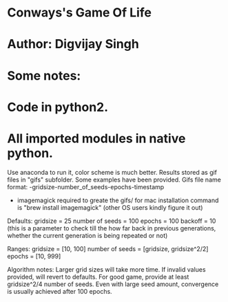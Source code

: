 # Conways's Game Of Life
# Author: Digvijay Singh

# Some notes:
# Code in python2.
# All imported modules in native python.
Use anaconda to run it, color scheme is much better.
Results stored as gif files in "gifs" subfolder. Some examples have been provided.
Gifs file name format: -gridsize-number_of_seeds-epochs-timestamp

* imagemagick required to greate the gifs/ for mac installation command is "brew install imagemagick"
(other OS users kindly figure it out)

Defaults:
gridsize = 25
number of seeds = 100
epochs = 100
backoff = 10 (this is a parameter to check till the how far back in previous generations, whether the current generation is being repeated or not)

Ranges:
gridsize = [10, 100]
number of seeds = [gridsize, gridsize^2/2]
epochs = [10, 999]

Algorithm notes:
Larger grid sizes will take more time.
If invalid values provided, will revert to defaults.
For good game, provide at least gridsize^2/4 number of seeds.
Even with large seed amount, convergence is usually achieved after 100 epochs.
